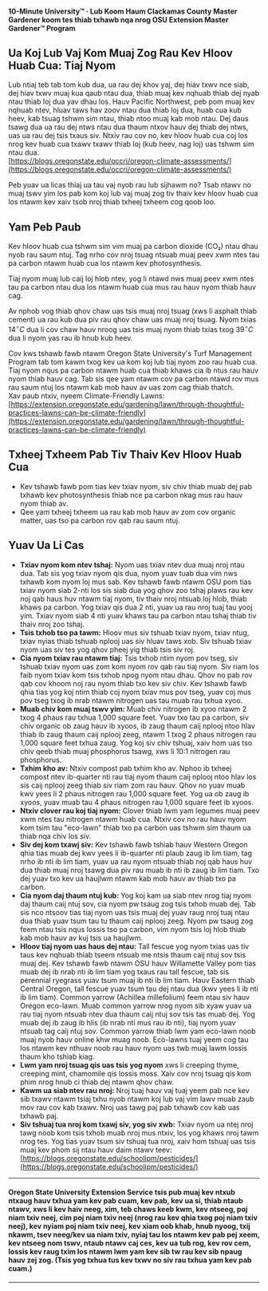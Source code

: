 #### 10-Minute University™ · Lub Koom Haum Clackamas County Master Gardener koom tes thiab txhawb nqa nrog OSU Extension Master Gardener™ Program

## Ua Koj Lub Vaj Kom Muaj Zog Rau Kev Hloov Huab Cua: Tiaj Nyom

Lub ntiaj teb tab tom kub dua, ua rau dej khov yaj, dej hiav txwv nce siab, dej hiav txwv muaj kua qaub ntau dua, thiab muaj kev nqhuab thiab dej nyab ntau thiab loj dua yav dhau los. Hauv Pacific Northwest, peb pom muaj kev nqhuab ntev, hluav taws hav zoov ntau dua thiab loj dua, huab cua kub heev, kab tsuag tshwm sim ntau, thiab ntoo muaj kab mob ntau. Dej daus tsawg dua ua rau dej ntws ntau dua thaum ntxov hauv dej thiab dej ntws, uas ua rau dej tsis txaus siv. Ntxiv rau cov no, kev hloov huab cua coj los nrog kev huab cua txawv txawv thiab loj (kub heev, nag loj) uas tshwm sim ntau dua.  
[https://blogs.oregonstate.edu/occri/oregon-climate-assessments/](https://blogs.oregonstate.edu/occri/oregon-climate-assessments/)

Peb yuav ua licas thiaj ua tau vaj nyob rau lub sijhawm no? Tsab ntawv no muaj tswv yim los pab kom koj lub vaj muaj zog tiv thaiv kev hloov huab cua los ntawm kev xaiv tsob nroj thiab txheej txheem cog qoob loo.

## Yam Peb Paub

Kev hloov huab cua tshwm sim vim muaj pa carbon dioxide (CO₂) ntau dhau nyob rau saum ntuj. Tag nrho cov nroj tsuag ntsuab muaj peev xwm ntes tau pa carbon ntawm huab cua los ntawm kev photosynthesis.

Tiaj nyom muaj lub caij loj hlob ntev, yog li ntawd nws muaj peev xwm ntes tau pa carbon ntau dua los ntawm huab cua mus rau hauv nyom thiab hauv cag.

Av nphob vog thiab qhov chaw uas tsis muaj nroj tsuag (xws li asphalt thiab cement) ua rau kub dua piv rau qhov chaw uas muaj nroj tsuag. Nyom txias $14^{\circ}C$ dua li cov chaw hauv nroog uas tsis muaj nyom thiab txias txog $39^{\circ}C$ dua li nyom yas rau ib hnub kub heev.

Cov kws tshawb fawb ntawm Oregon State University's Turf Management Program tab tom kawm txog kev ua kom koj lub tiaj nyom zoo rau huab cua. Tiaj nyom nqus pa carbon ntawm huab cua thiab khaws cia ib ntus rau hauv nyom thiab hauv cag. Tab sis qee yam ntawm cov pa carbon ntawd rov mus rau saum ntuj los ntawm kab mob hauv av uas zom cag thiab thatch.  
Xav paub ntxiv, nyeem Climate-Friendly Lawns: [https://extension.oregonstate.edu/gardening/lawn/through-thoughtful-practices-lawns-can-be-climate-friendly](https://extension.oregonstate.edu/gardening/lawn/through-thoughtful-practices-lawns-can-be-climate-friendly)

## Txheej Txheem Pab Tiv Thaiv Kev Hloov Huab Cua

- Kev tshawb fawb pom tias kev txiav nyom, siv chiv thiab muab dej pab txhawb kev photosynthesis thiab nce pa carbon nkag mus rau hauv nyom thiab av.
- Qee yam txheej txheem ua rau kab mob hauv av zom cov organic matter, uas tso pa carbon rov qab rau saum ntuj.

## Yuav Ua Li Cas

- **Txiav nyom kom ntev tshaj:** Nyom uas txiav ntev dua muaj nroj ntau dua. Tab sis yog txiav nyom qis dua, nyom yuav tuab dua vim nws txhawb kom nyom loj mus sab. Kev tshawb fawb ntawm OSU pom tias txiav nyom siab 2-nti los sis siab dua yog qhov zoo tshaj plaws rau kev noj qab haus huv ntawm tiaj nyom, tiv thaiv nroj ntsuab loj hlob, thiab khaws pa carbon. Yog txiav qis dua 2 nti, yuav ua rau nroj tuaj tau yooj yim. Txiav nyom siab 4 nti yuav khaws tau pa carbon ntau tshaj thiab tiv thaiv nroj zoo tshaj.
- **Tsis txhob tso pa tawm:** Hloov mus siv tshuab txiav nyom, txiav ntug, txiav nyias thiab tshuab nplooj uas siv hluav taws xob. Siv tshuab txiav nyom uas siv tes yog qhov pheej yig thiab tsis siv roj.
- **Cia nyom txiav rau ntawm tiaj:** Tsis txhob ntim nyom pov tseg, siv tshuab txiav nyom uas zom kom nyom rov qab rau tiaj nyom. Siv riam los faib nyom txiav kom tsis txhob npog nyom ntau dhau. Qhov no pab rov qab cov khoom noj rau nyom thiab txo kev siv chiv. Kev tshawb fawb qhia tias yog koj ntim thiab coj nyom txiav mus pov tseg, yuav coj mus pov tseg txog ib nrab ntawm nitrogen uas tau muab rau txhua xyoo.
- **Muab chiv kom muaj tswv yim:** Muab chiv nitrogen ib xyoo ntawm 2 txog 4 phaus rau txhua 1,000 square feet. Yuav txo tau pa carbon, siv chiv organic ob zaug hauv ib xyoos, ib zaug thaum caij nplooj ntoo hlav thiab ib zaug thaum caij nplooj zeeg, ntawm 1 txog 2 phaus nitrogen rau 1,000 square feet txhua zaug. Yog koj siv chiv tshuaj, xaiv hom uas tso chiv qeeb thiab muaj phosphorus tsawg, xws li 10:1 nitrogen rau phosphorus.
- **Txhim kho av:** Ntxiv compost pab txhim kho av. Nphoo ib txheej compost ntev ib-quarter nti rau tiaj nyom thaum caij nplooj ntoo hlav los sis caij nplooj zeeg thiab siv riam zom rau hauv. Qhov no yuav muab kwv yees li 2 phaus nitrogen rau 1,000 square feet. Yog ua ob zaug ib xyoos, yuav muab tau 4 phaus nitrogen rau 1,000 square feet ib xyoos.
- **Ntxiv clover rau koj tiaj nyom:** Clover thiab lwm yam legumes muaj peev xwm ntes tau nitrogen ntawm huab cua. Ntxiv cov no rau hauv nyom kom tsim tau "eco-lawn" thiab txo pa carbon uas tshwm sim thaum ua thiab nqa chiv los siv.
- **Siv dej kom txawj siv:** Kev tshawb fawb tshiab hauv Western Oregon qhia tias muab dej kwv yees li ib-quarter nti plaub zaug ib lim tiam, tag nrho ib nti ib lim tiam, yuav ua rau nyom ntsuab thiab noj qab haus huv dua thiab muaj nroj tsawg dua piv rau muab ib nti ib zaug ib lim tiam. Txo dej yuav txo kev ua haujlwm ntawm kab mob hauv av thiab txo pa carbon.
- **Cia nyom daj thaum ntuj kub:** Yog koj kam ua siab ntev nrog tiaj nyom daj thaum caij ntuj sov, cia nyom pw tsaug zog tsis txhob muab dej. Tab sis nco ntsoov tias tiaj nyom uas tsis muaj dej yuav raug nroj tuaj ntau dua thiab yuav tsum tau tu thaum caij nplooj zeeg. Nyom pw tsaug zog feem ntau tsis nqus lossis tso pa carbon, vim nyom tsis loj hlob thiab kab mob hauv av kuj tsis ua haujlwm.
- **Hloov tiaj nyom uas haus dej ntau:** Tall fescue yog nyom txias uas tiv taus kev nqhuab thiab tseem ntsuab me ntsis thaum caij ntuj sov tsis muaj dej. Kev tshawb fawb ntawm OSU hauv Willamette Valley pom tias muab dej ib nrab nti ib lim tiam yog txaus rau tall fescue, tab sis perennial ryegrass yuav tsum muaj ib nti ib lim tiam. Hauv Eastern thiab Central Oregon, tall fescue yuav tsum tau dej ntau dua (kwv yees li ib nti ib lim tiam). Common yarrow (Achillea millefolium) feem ntau siv hauv Oregon eco-lawn. Muab common yarrow nrog nyom sib xyaw yuav ua rau tiaj nyom ntsuab ntev dua thaum caij ntuj sov tsis tas muab dej. Yog muab dej ib zaug ib hlis (ib nrab nti mus rau ib nti), tiaj nyom yuav ntsuab tag caij ntuj sov. Common yarrow thiab lwm yam eco-lawn noob muaj nyob hauv online khw muag noob. Eco-lawns tuaj yeem cog tau los ntawm kev nthuav noob rau hauv nyom uas twb muaj lawm lossis thaum kho tshiab kiag.
- **Lwm yam nroj tsuag qis uas tsis yog nyom** xws li creeping thyme, creeping mint, chamomile qis lossis moss. Xaiv cov nroj tsuag qis kom phim nrog hnub ci thiab dej ntawm qhov chaw.
- **Kawm ua siab ntev rau nroj:** Nroj tuaj hauv vaj tuaj yeem pab nce kev sib txawv ntawm tsiaj txhu nyob ntawm koj lub vaj vim lawv muab zaub mov rau cov kab txawv. Nroj uas tawg paj pab txhawb cov kab uas txhawb paj.
- **Siv tshuaj tua nroj kom txawj siv, yog siv xwb:** Txiav nyom ua ntej nroj tawg noob kom tsis txhob muab nroj mus ntxiv, los yog khaws nroj tawm nrog tes. Yog tias yuav tsum siv tshuaj tua nroj, xaiv hom tshuaj uas tsis muaj kev phom sij ntau hauv daim ntawv teev: [https://blogs.oregonstate.edu/schoolipm/pesticides/](https://blogs.oregonstate.edu/schoolipm/pesticides/)

---

#### Oregon State University Extension Service tsis pub muaj kev ntxub ntxaug hauv txhua yam kev pab cuam, kev pab, kev ua si, thiab ntaub ntawv, xws li kev haiv neeg, xim, teb chaws keeb kwm, kev ntseeg, poj niam txiv neej, cim poj niam txiv neej (nrog rau kev qhia txog poj niam txiv neej), kev nyiam poj niam txiv neej, kev xiam oob khab, hnub nyoog, txij nkawm, tsev neeg/kev ua niam txiv, nyiaj tau los ntawm kev pab pej xeem, kev ntseeg nom tswv, ntaub ntawv caj ces, kev ua tub rog, kev rov cem, lossis kev raug txim los ntawm lwm yam kev sib tw rau kev sib npaug hauv zej zog. (Tsis yog txhua tus kev txwv no siv rau txhua yam kev pab cuam.)
---